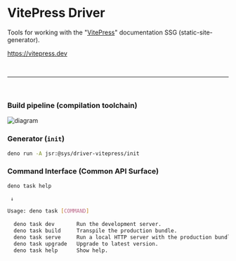 # VitePress Driver
Tools for working with the "[VitePress](https://vitepress.dev)" documentation SSG (static-site-generator).

https://vitepress.dev

<p>&nbsp;<p>

---

<p>&nbsp;<p>

### Build pipeline (compilation toolchain)

![diagram](https://wrpcd.net/cdn-cgi/imagedelivery/BXluQx4ige9GuW0Ia56BHw/5d631b2e-8e76-4ec8-3ca2-d4943e70b100/original)


### Generator (`init`)

```bash
deno run -A jsr:@sys/driver-vitepress/init
```

### Command Interface (Common API Surface)

```bash
deno task help

 ↓

Usage: deno task [COMMAND]
                                                                         
  deno task dev       Run the development server.                        
  deno task build     Transpile the production bundle.                   
  deno task serve     Run a local HTTP server with the production bundle.
  deno task upgrade   Upgrade to latest version.                         
  deno task help      Show help.              
```

